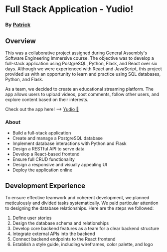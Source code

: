 
# Full Stack Application - Yudio!
### By [Patrick](https://github.com/p-g-lai)


## Overview

This was a collaborative project assigned during General Assembly's Software Engineering Immersive course. The objective was to develop a full-stack application using PostgreSQL, Python, Flask, and React over six days. Although we were experienced with React and JavaScript, this project provided us with an opportunity to learn and practice using SQL databases, Python, and Flask.

As a team, we decided to create an educational streaming platform. The app allows users to upload videos, post comments, follow other users, and explore content based on their interests.

Check out the app here! --> [Yudio 🤖](https://yudio.herokuapp.com/)

### About

- Build a full-stack application
- Create and manage a PostgreSQL database
- Implement database interactions with Python and Flask
- Design a RESTful API to serve data
- Develop a React-based frontend
- Ensure full CRUD functionality
- Design a responsive and visually appealing UI
- Deploy the application online

## Development Experience

To ensure effective teamwork and coherent development, we planned meticulously and divided tasks systematically. We paid particular attention to designing the database relationships. Here are the steps we followed:

1. Define user stories
2. Design the database schema and relationships
3. Develop core backend features as a team for a clear backend structure
4. Integrate external APIs into the backend
5. Connect backend endpoints to the React frontend
6. Establish a style guide, including wireframes, color palette, and logo
